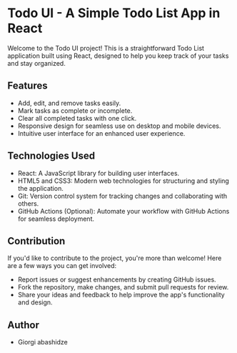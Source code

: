 # Todo UI - A Simple Todo List App in React

Welcome to the Todo UI project! This is a straightforward Todo List application built using React, designed to help you keep track of your tasks and stay organized.

## Features

- Add, edit, and remove tasks easily.
- Mark tasks as complete or incomplete.
- Clear all completed tasks with one click.
- Responsive design for seamless use on desktop and mobile devices.
- Intuitive user interface for an enhanced user experience.

## Technologies Used

- React: A JavaScript library for building user interfaces.
- HTML5 and CSS3: Modern web technologies for structuring and styling the application.
- Git: Version control system for tracking changes and collaborating with others.
- GitHub Actions (Optional): Automate your workflow with GitHub Actions for seamless deployment.


## Contribution

If you'd like to contribute to the project, you're more than welcome! Here are a few ways you can get involved:

- Report issues or suggest enhancements by creating GitHub issues.
- Fork the repository, make changes, and submit pull requests for review.
- Share your ideas and feedback to help improve the app's functionality and design.

 ## Author
- Giorgi abashidze

